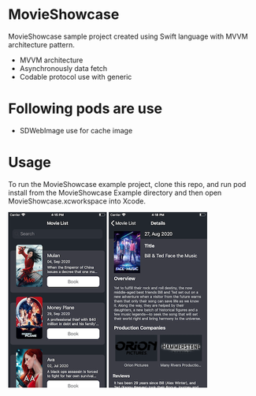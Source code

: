 # MovieShowcase

MovieShowcase sample project created using Swift language with MVVM architecture pattern.

- MVVM architecture
- Asynchronously data fetch
- Codable protocol use with generic


# Following pods are use
- SDWebImage use for cache image

# Usage

To run the MovieShowcase example project, clone this repo, and run pod install from the MovieShowcase Example directory and then open MovieShowcase.xcworkspace into Xcode. 


![alt tag](https://github.com/pratik-123/MovieShowcase/blob/main/ScreenShot.png)
![alt tag](https://github.com/pratik-123/MovieShowcase/blob/main/ScreenShot1.png)
